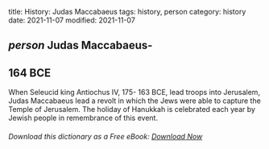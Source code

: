 title: History: Judas Maccabaeus
tags: history, person
category: history
date: 2021-11-07
modified: 2021-11-07

## _person_ Judas Maccabaeus-
 164 BCE
-
When Seleucid king
Antiochus IV, 175-
163 BCE,
 lead troops into Jerusalem, Judas
Maccabaeus lead a revolt in which the Jews were able to capture the
Temple of Jerusalem. The holiday of Hanukkah is celebrated each year
by Jewish people in remembrance of this event.


###### Download *this* dictionary as a Free eBook: [Download Now]({static}static/SerfHistoryDictionary.pdf)

